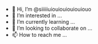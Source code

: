 - 👋 Hi, I’m @siiiiiuiouiouiouiouiouo
- 👀 I’m interested in ...
- 🌱 I’m currently learning ...
- 💞️ I’m looking to collaborate on ...
- 📫 How to reach me ...

<!---
siiiiiuiouiouiouiouiouo/siiiiiuiouiouiouiouiouo is a ✨ special ✨ repository because its `README.md` (this file) appears on your GitHub profile.
You can click the Preview link to take a look at your changes.
--->
